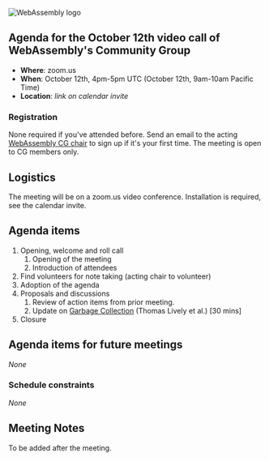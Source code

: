 ![WebAssembly logo](/images/WebAssembly.png)

## Agenda for the October 12th video call of WebAssembly's Community Group

- **Where**: zoom.us
- **When**: October 12th, 4pm-5pm UTC (October 12th, 9am-10am Pacific Time)
- **Location**: *link on calendar invite*

### Registration

None required if you've attended before. Send an email to the acting [WebAssembly CG chair](mailto:webassembly-cg-chair@chromium.org)
to sign up if it's your first time. The meeting is open to CG members only.

## Logistics

The meeting will be on a zoom.us video conference.
Installation is required, see the calendar invite.

## Agenda items

1. Opening, welcome and roll call
    1. Opening of the meeting
    1. Introduction of attendees
1. Find volunteers for note taking (acting chair to volunteer)
1. Adoption of the agenda
1. Proposals and discussions
    1. Review of action items from prior meeting.
    1. Update on [Garbage Collection](https://github.com/WebAssembly/tool-conventions/issues/167) (Thomas Lively et al.) [30 mins]
1. Closure

## Agenda items for future meetings

*None*

### Schedule constraints

*None*

## Meeting Notes

To be added after the meeting.
